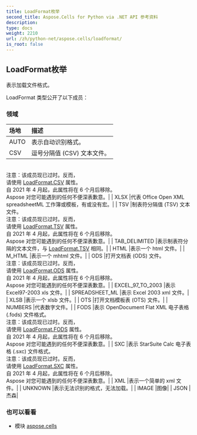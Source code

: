 ```yaml
---
title: LoadFormat枚举
second_title: Aspose.Cells for Python via .NET API 参考资料
description:
type: docs
weight: 2210
url: /zh/python-net/aspose.cells/loadformat/
is_root: false
---
```

## LoadFormat枚举
表示加载文件格式。



LoadFormat 类型公开了以下成员：

### 领域
|场地|描述|
| :- | :- |
| AUTO |表示自动识别格式。|
| CSV |逗号分隔值 (CSV) 文本文件。<br/>注意：该成员现已过时。反而，<br/>请使用 [LoadFormat.CSV](/cells/zh/python-net/aspose.cells/loadformat#CSV) 属性。<br/>自 2021 年 4 月起，此属性将在 6 个月后移除。<br/> Aspose 对您可能遇到的任何不便深表歉意。|
| XLSX |代表 Office Open XML spreadsheetML 工作簿或模板，有或没有宏。|
| TSV |制表符分隔值 (TSV) 文本文件。<br/>注意：该成员现已过时。反而，<br/>请使用 [LoadFormat.TSV](/cells/zh/python-net/aspose.cells/loadformat#TSV) 属性。<br/>自 2021 年 4 月起，此属性将在 6 个月后移除。<br/> Aspose 对您可能遇到的任何不便深表歉意。|
| TAB_DELIMITED |表示制表符分隔的文本文件，与 [LoadFormat.TSV](/cells/zh/python-net/aspose.cells/loadformat#TSV) 相同。|
| HTML |表示一个 html 文件。|
| M_HTML |表示一个 mhtml 文件。|
| ODS |打开文档表 (ODS) 文件。<br/>注意：该成员现已过时。反而，<br/>请使用 [LoadFormat.ODS](/cells/zh/python-net/aspose.cells/loadformat#ODS) 属性。<br/>自 2021 年 4 月起，此属性将在 6 个月后移除。<br/> Aspose 对您可能遇到的任何不便深表歉意。|
| EXCEL_97_TO_2003 |表示 Excel97-2003 xls 文件。|
| SPREADSHEET_ML |表示 Excel 2003 xml 文件。|
| XLSB |表示一个 xlsb 文件。|
| OTS |打开文档模板表 (OTS) 文件。|
| NUMBERS |代表数字文件。|
| FODS |表示 OpenDocument Flat XML 电子表格 (.fods) 文件格式。<br/>注意：该成员现已过时。反而，<br/>请使用 [LoadFormat.FODS](/cells/zh/python-net/aspose.cells/loadformat#FODS) 属性。<br/>自 2021 年 4 月起，此属性将在 6 个月后移除。<br/> Aspose 对您可能遇到的任何不便深表歉意。|
| SXC |表示 StarSuite Calc 电子表格 (.sxc) 文件格式。<br/>注意：该成员现已过时。反而，<br/>请使用 [LoadFormat.SXC](/cells/zh/python-net/aspose.cells/loadformat#SXC) 属性。<br/>自 2021 年 4 月起，此属性将在 6 个月后移除。<br/> Aspose 对您可能遇到的任何不便深表歉意。|
| XML |表示一个简单的 xml 文件。|
| UNKNOWN |表示无法识别的格式，无法加载。|
| IMAGE |图像|
| JSON |杰森|



### 也可以看看
* 模块 [aspose.cells](..)
